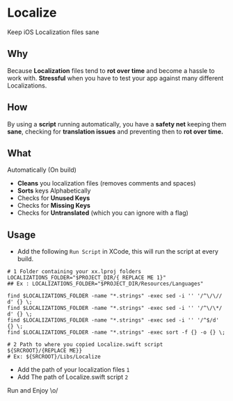 # Localize
Keep iOS Localization files sane


## Why
Because **Localization** files tend to **rot over time** and become a hassle to work with. **Stressful** when you have to test your app against many different Localizations.

## How
By using a **script** running automatically, you have a **safety net** keeping them **sane**, checking for **translation issues** and preventing then to **rot over time.**

## What

Automatically (On build)
  - **Cleans** you localization files (removes comments and spaces)
  - **Sorts** keys Alphabetically
  - Checks for **Unused Keys**
  - Checks for **Missing Keys**
  - Checks for **Untranslated** (which you can ignore with a flag)

## Usage

- Add the following `Run Script` in XCode, this will run the script at every build.

```shell
# 1 Folder containing your xx.lproj folders
LOCALIZATIONS_FOLDER="$PROJECT_DIR/{ REPLACE ME 1}"
## Ex : LOCALIZATIONS_FOLDER="$PROJECT_DIR/Resources/Languages"

find $LOCALIZATIONS_FOLDER -name "*.strings" -exec sed -i '' '/^\/\// d' {} \;
find $LOCALIZATIONS_FOLDER -name "*.strings" -exec sed -i '' '/^\/\*/ d' {} \;
find $LOCALIZATIONS_FOLDER -name "*.strings" -exec sed -i '' '/^$/d' {} \;
find $LOCALIZATIONS_FOLDER -name "*.strings" -exec sort -f {} -o {} \;

# 2 Path to where you copied Localize.swift script
${SRCROOT}/{REPLACE ME}}
# Ex: ${SRCROOT}/Libs/Localize

```

- Add the path of your localization files `1`
- Add The path of Localize.swift script `2`


Run and Enjoy \o/
